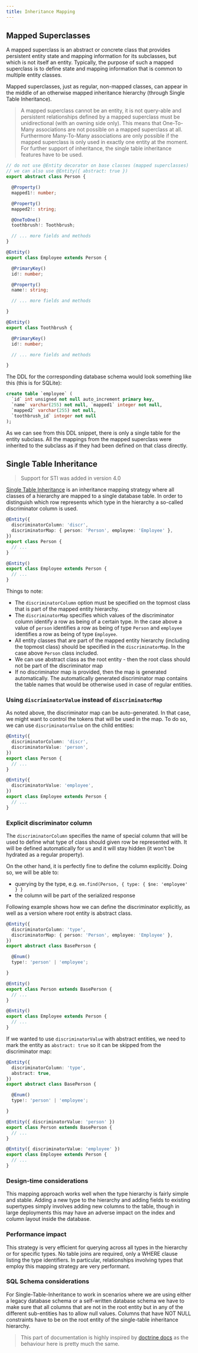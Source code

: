 ```yaml
---
title: Inheritance Mapping
---
```


## Mapped Superclasses

A mapped superclass is an abstract or concrete class that provides persistent entity state and mapping information for its subclasses, but which is not itself an entity. Typically, the purpose of such
a mapped superclass is to define state and mapping information that is common to multiple entity classes.

Mapped superclasses, just as regular, non-mapped classes, can appear in the middle of an otherwise mapped inheritance hierarchy (through Single Table Inheritance).

> A mapped superclass cannot be an entity, it is not query-able and persistent relationships defined
> by a mapped superclass must be unidirectional (with an owning side only). This means that One-To-Many
> associations are not possible on a mapped superclass at all. Furthermore Many-To-Many associations
> are only possible if the mapped superclass is only used in exactly one entity at the moment. For
> further support of inheritance, the single table inheritance features have to be used.

```ts
// do not use @Entity decorator on base classes (mapped superclasses)
// we can also use @Entity({ abstract: true })
export abstract class Person {

  @Property()
  mapped1!: number;

  @Property()
  mapped2!: string;

  @OneToOne()
  toothbrush!: Toothbrush;

  // ... more fields and methods
}

@Entity()
export class Employee extends Person {

  @PrimaryKey()
  id!: number;

  @Property()
  name!: string;

  // ... more fields and methods

}

@Entity()
export class Toothbrush {

  @PrimaryKey()
  id!: number;

  // ... more fields and methods

}
```

The DDL for the corresponding database schema would look something like this (this is for SQLite):

```sql
create table `employee` (
  `id` int unsigned not null auto_increment primary key,
  `name` varchar(255) not null, `mapped1` integer not null,
  `mapped2` varchar(255) not null,
  `toothbrush_id` integer not null
);
```

As we can see from this DDL snippet, there is only a single table for the entity subclass. All the mappings from the mapped superclass were inherited to the subclass as if they had been defined on
that class directly.

## Single Table Inheritance

> Support for STI was added in version 4.0

[Single Table Inheritance](https://martinfowler.com/eaaCatalog/singleTableInheritance.html)
is an inheritance mapping strategy where all classes of a hierarchy are mapped to a single database table. In order to distinguish which row represents which type in the hierarchy a so-called
discriminator column is used.

```ts
@Entity({
  discriminatorColumn: 'discr',
  discriminatorMap: { person: 'Person', employee: 'Employee' },
})
export class Person {
  // ...
}

@Entity()
export class Employee extends Person {
  // ...
}
```

Things to note:

- The `discriminatorColumn` option must be specified on the topmost class that is part of the mapped entity hierarchy.
- The `discriminatorMap` specifies which values of the discriminator column identify a row as being of a certain type. In the case above a value of `person` identifies a row as being of type `Person`
  and `employee` identifies a row as being of type
  `Employee`.
- All entity classes that are part of the mapped entity hierarchy (including the topmost class) should be specified in the `discriminatorMap`. In the case above `Person` class included.
- We can use abstract class as the root entity - then the root class should not be part of the discriminator map
- If no discriminator map is provided, then the map is generated automatically. The automatically generated discriminator map contains the table names that would be otherwise used in case of regular
  entities.

### Using `discriminatorValue` instead of `discriminatorMap`

As noted above, the discriminator map can be auto-generated. In that case, we might want to control the tokens that will be used in the map. To do so, we can use
`discriminatorValue` on the child entities:

```ts
@Entity({
  discriminatorColumn: 'discr',
  discriminatorValue: 'person',
})
export class Person {
  // ...
}

@Entity({
  discriminatorValue: 'employee',
})
export class Employee extends Person {
  // ...
}
```

### Explicit discriminator column

The `discriminatorColumn` specifies the name of special column that will be used to define what type of class should given row be represented with. It will be defined automatically for us and it will
stay hidden (it won't be hydrated as a regular property).

On the other hand, it is perfectly fine to define the column explicitly. Doing so, we will be able to:

- querying by the type, e.g. `em.find(Person, { type: { $ne: 'employee' } }`
- the column will be part of the serialized response

Following example shows how we can define the discriminator explicitly, as well as a version where root entity is abstract class.

```ts
@Entity({
  discriminatorColumn: 'type',
  discriminatorMap: { person: 'Person', employee: 'Employee' },
})
export abstract class BasePerson {

  @Enum()
  type!: 'person' | 'employee';

}

@Entity()
export class Person extends BasePerson {
  // ...
}

@Entity()
export class Employee extends Person {
  // ...
}
```

If we wanted to use `discriminatorValue` with abstract entities, we need to mark the entity as `abstract: true` so it can be skipped from the discriminator map:

```ts
@Entity({
  discriminatorColumn: 'type',
  abstract: true,
})
export abstract class BasePerson {

  @Enum()
  type!: 'person' | 'employee';

}

@Entity({ discriminatorValue: 'person' })
export class Person extends BasePerson {
  // ...
}

@Entity({ discriminatorValue: 'employee' })
export class Employee extends Person {
  // ...
}
```

### Design-time considerations

This mapping approach works well when the type hierarchy is fairly simple and stable. Adding a new type to the hierarchy and adding fields to existing supertypes simply involves adding new columns to
the table, though in large deployments this may have an adverse impact on the index and column layout inside the database.

### Performance impact

This strategy is very efficient for querying across all types in the hierarchy or for specific types. No table joins are required, only a WHERE clause listing the type identifiers. In particular,
relationships involving types that employ this mapping strategy are very performant.

### SQL Schema considerations

For Single-Table-Inheritance to work in scenarios where we are using either a legacy database schema or a self-written database schema we have to make sure that all columns that are not in the root
entity but in any of the different sub-entities has to allow null values. Columns that have NOT NULL constraints have to be on the root entity of the single-table inheritance hierarchy.

> This part of documentation is highly inspired by [doctrine docs](https://www.doctrine-project.org/projects/doctrine-orm/en/latest/reference/inheritance-mapping.html)
> as the behaviour here is pretty much the same.
